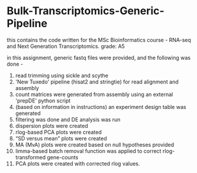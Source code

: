 # Bulk-Transcriptomics-Generic-Pipeline
this contains the code written for the MSc Bioinformatics course - RNA-seq and Next Generation Transcriptomics. grade: A5

in this assignment, generic fastq files were provided, and the following was done - 
1) read trimming using sickle and scythe
2) 'New Tuxedo' pipeline (hisat2 and stringtie) for read alignment and assembly
3) count matrices were generated from assembly using an external 'prepDE' python script
4) (based on information in instructions) an experiment design table was generated
5) filtering was done and DE analysis was run
6) dispersion plots were created
7) rlog-based PCA plots were created
8) “SD versus mean” plots were created
9) MA (MvA) plots were created based on null hypotheses provided
10) limma-based batch removal function was applied to correct rlog-transformed gene-counts
11) PCA plots were created with corrected rlog values.

